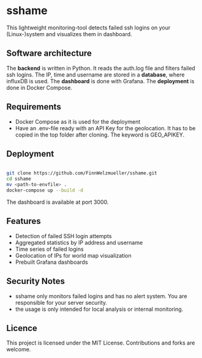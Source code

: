 # sshame

This lightweight monitoring-tool detects failed ssh logins on your (Linux-)system and visualizes them in dashboard.

## Software architecture

The **backend** is written in Python. It reads the auth.log file and filters failed ssh logins. The IP, time and username are stored in a **database**, where influxDB is used.
The **dashboard** is done with Grafana. The **deployment** is done in Docker Compose.

## Requirements

- Docker Compose as it is used for the deployment
- Have an .env-file ready with an API Key for the geolocation. It has to be copied in the top folder after cloning. The keyword is GEO_APIKEY.

## Deployment

```bash

git clone https://github.com/FinnWelzmueller/sshame.git
cd sshame
mv <path-to-envfile> .
docker-compose up --build -d
```

The dashboard is available at port 3000.

## Features

- Detection of failed SSH login attempts
- Aggregated statistics by IP address and username
- Time series of failed logins
- Geolocation of IPs for world map visualization
- Prebuilt Grafana dashboards

## Security Notes

- sshame only monitors failed logins and has no alert system. You are responsible for your server security.
- the usage is only intended for local analysis or internal monitoring.

## Licence

This project is licensed under the MIT License. Contributions and forks are welcome.
